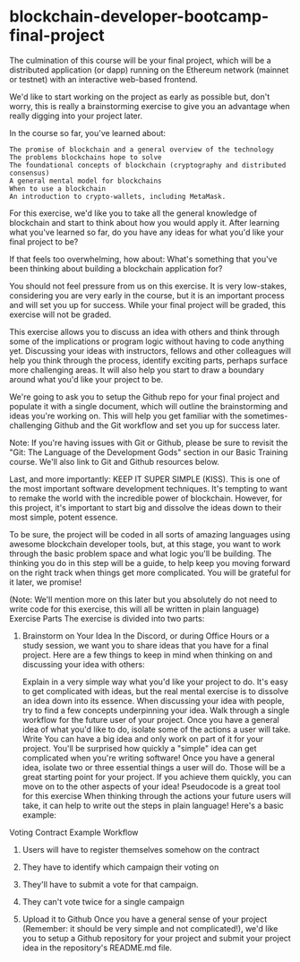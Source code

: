 # blockchain-developer-bootcamp-final-project


The culmination of this course will be your final project, which will be a distributed application (or dapp) running on the Ethereum network (mainnet or testnet) with an interactive web-based frontend.

We'd like to start working on the project as early as possible but, don't worry, this is really a brainstorming exercise to give you an advantage when really digging into your project later.

In the course so far, you've learned about: 

    The promise of blockchain and a general overview of the technology 
    The problems blockchains hope to solve 
    The foundational concepts of blockchain (cryptography and distributed consensus)
    A general mental model for blockchains 
    When to use a blockchain 
    An introduction to crypto-wallets, including MetaMask.

 

For this exercise, we'd like you to take all the general knowledge of blockchain and start to think about how you would apply it. After learning what you've learned so far, do you have any ideas for what you'd like your final project to be? 

If that feels too overwhelming, how about: What's something that you've been thinking about building a blockchain application for? 

You should not feel pressure from us on this exercise. It is very low-stakes, considering you are very early in the course, but it is an important process and will set you up for success. While your final project will be graded, this exercise will not be graded. 

This exercise allows you to discuss an idea with others and think through some of the implications or program logic without having to code anything yet. Discussing your ideas with instructors, fellows and other colleagues will help you think through the process, identify exciting parts, perhaps surface more challenging areas. It will also help you start to draw a boundary around what you'd like your project to be.  

We're going to ask you to setup the Github repo for your final project and populate it with a single document, which will outline the brainstorming and ideas you're working on. This will help you get familiar with the sometimes-challenging Github and the Git workflow and set you up for success later.

Note: If you're having issues with Git or Github, please be sure to revisit the "Git: The Language of the Development Gods" section in our Basic Training course. We'll also link to Git and Github resources below.

Last, and more importantly: KEEP IT SUPER SIMPLE (KISS). This is one of the most important software development techniques. It's tempting to want to remake the world with the incredible power of blockchain. However, for this project, it's important to start big and dissolve the ideas down to their most simple, potent essence.

To be sure, the project will be coded in all sorts of amazing languages using awesome blockchain developer tools, but, at this stage, you want to work through the basic problem space and what logic you'll be building. The thinking you do in this step will be a guide, to help keep you moving forward on the right track when things get more complicated. You will be grateful for it later, we promise!

(Note: We'll mention more on this later but you absolutely do not need to write code for this exercise, this will all be written in plain language)
Exercise Parts
The exercise is divided into two parts:

1. Brainstorm on Your Idea In the Discord, or during Office Hours or a study session, we want you to share ideas that you have for a final project. Here are a few things to keep in mind when thinking on and discussing your idea with others:

    Explain in a very simple way what you'd like your project to do. It's easy to get complicated with ideas, but the real mental exercise is to dissolve an idea down into its essence. When discussing your idea with people, try to find a few concepts underpinning your idea.
    Walk through a single workflow for the future user of your project. Once you have a general idea of what you'd like to do, isolate some of the actions a user will take. Write
    You can have a big idea and only work on part of it for your project. You'll be surprised how quickly a "simple" idea can get complicated when you're writing software! Once you have a general idea, isolate two or three essential things a user will do. Those will be a great starting point for your project. If you achieve them quickly, you can move on to the other aspects of your idea!
    Pseudocode is a great tool for this exercise When thinking through the actions your future users will take, it can help to write out the steps in plain language! Here's a basic example:

Voting Contract Example Workflow

1. Users will have to register themselves somehow on the contract

2. They have to identify which campaign their voting on

3. They'll have to submit a vote for that campaign.

4. They can't vote twice for a single campaign 

2. Upload it to Github Once you have a general sense of your project (Remember: it should be very simple and not complicated!), we'd like you to setup a Github repository for your project and submit your project idea in the repository's README.md file. 